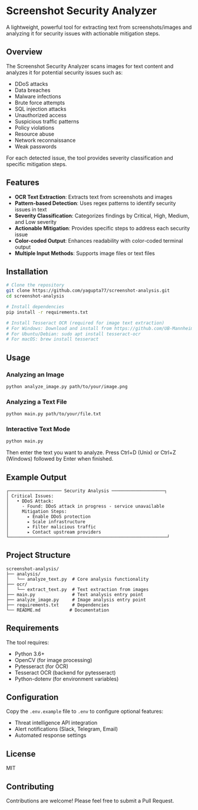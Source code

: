 # Screenshot Security Analyzer

A lightweight, powerful tool for extracting text from screenshots/images and analyzing it for security issues with actionable mitigation steps.

## Overview

The Screenshot Security Analyzer scans images for text content and analyzes it for potential security issues such as:

- DDoS attacks
- Data breaches
- Malware infections
- Brute force attempts
- SQL injection attacks
- Unauthorized access
- Suspicious traffic patterns
- Policy violations
- Resource abuse
- Network reconnaissance
- Weak passwords

For each detected issue, the tool provides severity classification and specific mitigation steps.

## Features

- **OCR Text Extraction**: Extracts text from screenshots and images
- **Pattern-based Detection**: Uses regex patterns to identify security issues in text
- **Severity Classification**: Categorizes findings by Critical, High, Medium, and Low severity
- **Actionable Mitigation**: Provides specific steps to address each security issue
- **Color-coded Output**: Enhances readability with color-coded terminal output
- **Multiple Input Methods**: Supports image files or text files

## Installation

```bash
# Clone the repository
git clone https://github.com/yagupta77/screenshot-analysis.git
cd screenshot-analysis

# Install dependencies
pip install -r requirements.txt

# Install Tesseract OCR (required for image text extraction)
# For Windows: Download and install from https://github.com/UB-Mannheim/tesseract/wiki
# For Ubuntu/Debian: sudo apt install tesseract-ocr
# For macOS: brew install tesseract
```

## Usage

### Analyzing an Image

```bash
python analyze_image.py path/to/your/image.png
```

### Analyzing a Text File

```bash
python main.py path/to/your/file.txt
```

### Interactive Text Mode

```bash
python main.py
```
Then enter the text you want to analyze. Press Ctrl+D (Unix) or Ctrl+Z (Windows) followed by Enter when finished.

## Example Output

```
┌──────────────────── Security Analysis ────────────────────┐
│ Critical Issues:
│   • DDoS Attack:
│     - Found: DDoS attack in progress - service unavailable
│     Mitigation Steps:
│       ▸ Enable DDoS protection
│       ▸ Scale infrastructure
│       ▸ Filter malicious traffic
│       ▸ Contact upstream providers
└────────────────────────────────────────────────────────────┘
```

## Project Structure

```
screenshot-analysis/
├── analysis/
│   └── analyze_text.py  # Core analysis functionality
├── ocr/
│   └── extract_text.py  # Text extraction from images
├── main.py              # Text analysis entry point
├── analyze_image.py     # Image analysis entry point
├── requirements.txt     # Dependencies
└── README.md           # Documentation
```

## Requirements

The tool requires:

- Python 3.6+
- OpenCV (for image processing)
- Pytesseract (for OCR)
- Tesseract OCR (backend for pytesseract)
- Python-dotenv (for environment variables)

## Configuration

Copy the `.env.example` file to `.env` to configure optional features:
- Threat intelligence API integration
- Alert notifications (Slack, Telegram, Email)
- Automated response settings

## License

MIT

## Contributing

Contributions are welcome! Please feel free to submit a Pull Request.
